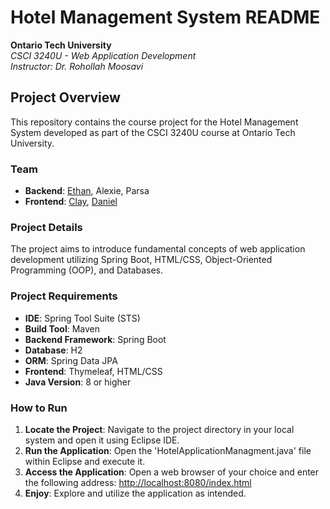 # Hotel Management System README

**Ontario Tech University**  
*CSCI 3240U - Web Application Development*  
*Instructor: Dr. Rohollah Moosavi*

## Project Overview
This repository contains the course project for the Hotel Management System developed as part of the CSCI 3240U course at Ontario Tech University.

### Team
- **Backend**: [Ethan](https://github.com/EthanKelly01), Alexie, Parsa
- **Frontend**: [Clay](https://github.com/ClaytonWas), [Daniel](https://github.com/BabaDee01)

### Project Details
The project aims to introduce fundamental concepts of web application development utilizing Spring Boot, HTML/CSS, Object-Oriented Programming (OOP), and Databases.

### Project Requirements
- **IDE**: Spring Tool Suite (STS)
- **Build Tool**: Maven
- **Backend Framework**: Spring Boot
- **Database**: H2
- **ORM**: Spring Data JPA
- **Frontend**: Thymeleaf, HTML/CSS
- **Java Version**: 8 or higher

### How to Run
1. **Locate the Project**: Navigate to the project directory in your local system and open it using Eclipse IDE.
2. **Run the Application**: Open the 'HotelApplicationManagment.java' file within Eclipse and execute it.
3. **Access the Application**: Open a web browser of your choice and enter the following address: [http://localhost:8080/index.html](http://localhost:8080/index.html)
4. **Enjoy**: Explore and utilize the application as intended.

